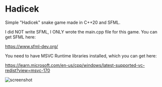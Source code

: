 # Hadicek
Simple "Hadicek" snake game made in C++20 and SFML.

I did NOT write SFML, I ONLY wrote the main.cpp file for this game. You can get SFML here:

https://www.sfml-dev.org/

You need to have MSVC Runtime libraries installed, which you can get here: 

https://learn.microsoft.com/en-us/cpp/windows/latest-supported-vc-redist?view=msvc-170

![screenshot](https://github.com/user-attachments/assets/3573ea9e-a7b9-4063-89eb-b17784fcc62a)

